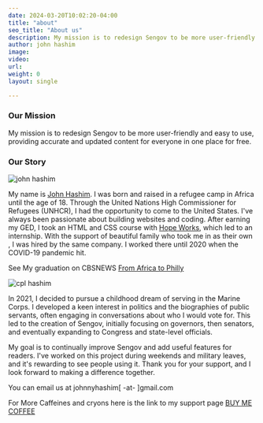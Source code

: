 ```yaml
---
date: 2024-03-20T10:02:20-04:00
title: "about"
seo_title: "About us"
description: My mission is to redesign Sengov to be more user-friendly and easy to use, providing accurate and updated content for everyone, for free.
author: john hashim
image:
video:
url:
weight: 0
layout: single

---
```


### **Our Mission**

My mission is to redesign Sengov to be more user-friendly and easy to use, providing accurate and updated content for everyone in one place for free.


### **Our Story**


![john hashim](/john.jpg)

My name is [John Hashim](https://johnhashim.com/). I was born and raised in a refugee camp in Africa until the age of 18. Through the United Nations High Commissioner for Refugees (UNHCR), I had the opportunity to come to the United States. I've always been passionate about building websites and coding. After earning my GED, I took an HTML and CSS course with [Hope Works](https://hopeworks.org/), which led to an internship. With the support of beautiful family who took me in as their own , I was hired by the same company. I worked there until 2020 when the COVID-19 pandemic hit.

See My graduation on CBSNEWS [From Africa to Philly ](https://www.cbsnews.com/philadelphia/news/from-africa-to-philly-refugee-never-stopped-chasing-dream-of-graduating/)

![cpl hashim](/cpl.jpeg)

In 2021, I decided to pursue a childhood dream of serving in the Marine Corps. I developed a keen interest in politics and the biographies of public servants, often engaging in conversations about who I would vote for. This led to the creation of Sengov, initially focusing on governors, then senators, and eventually expanding to Congress and state-level officials.

My goal is to continually improve Sengov and add useful features for readers. I've worked on this project during weekends and military leaves, and it's rewarding to see people using it. Thank you for your support, and I look forward to making a difference together.

 You can email us at johnnyhashim[ -at- ]gmail.com 


For More Caffeines and cryons here is the link to my support page [BUY ME COFFEE](https://www.buymeacoffee.com/sengov.com)